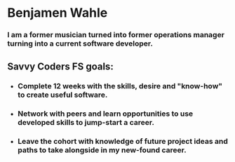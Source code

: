 # Benjamen Wahle

### I am a former musician turned into former operations manager turning into a current software developer.

## Savvy Coders FS goals:
- ### Complete 12 weeks with the skills, desire and "know-how" to create useful software.
- ### Network with peers and learn opportunities to use developed skills to jump-start a career.
- ### Leave the cohort with knowledge of future project ideas and paths to take alongside in my new-found career.
